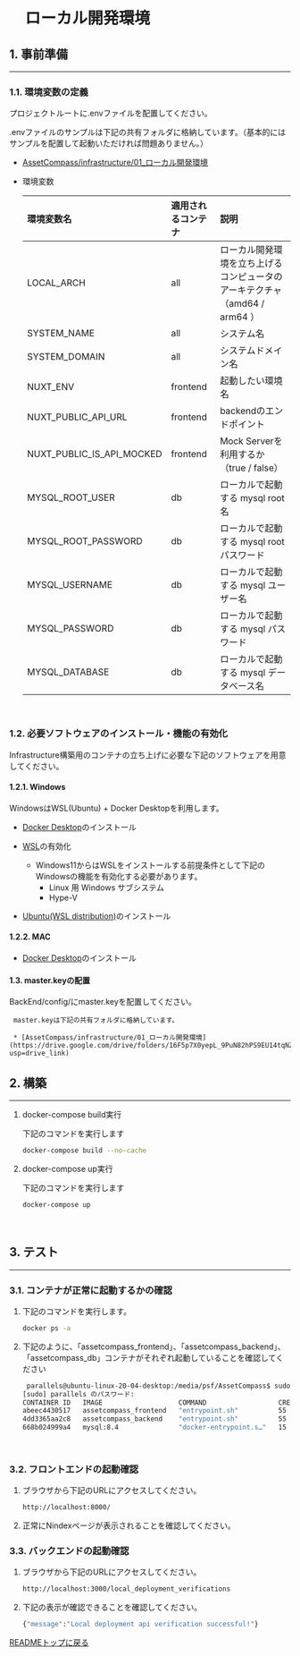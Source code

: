 # 　ローカル開発環境

## 1. 事前準備

---

### 1.1. 環境変数の定義
プロジェクトルートに.envファイルを配置してください。

.envファイルのサンプルは下記の共有フォルダに格納しています。（基本的にはサンプルを配置して起動いただければ問題ありません。）

* [AssetCompass/infrastructure/01_ローカル開発環境](https://drive.google.com/drive/folders/16F5p7X0yepL_9PuN82hPS9EU14tqNZIG?usp=drive_link)

* 環境変数

	| 環境変数名 								 | 適用されるコンテナ 	| 説明
	| :---       								| :--- 				 	 			| :---
	| LOCAL_ARCH 								| all									| ローカル開発環境を立ち上げるコンピュータのアーキテクチャ（amd64 / arm64 ）
	| SYSTEM_NAME								| all 								| システム名
	| SYSTEM_DOMAIN 						| all 								| システムドメイン名
	| NUXT_ENV									| frontend 						| 起動したい環境名
	| NUXT_PUBLIC_API_URL 			| frontend 						| backendのエンドポイント
	| NUXT_PUBLIC_IS_API_MOCKED | frontend 						| Mock Serverを利用するか（true / false）
	| MYSQL_ROOT_USER						| db									| ローカルで起動する mysql root名
	| MYSQL_ROOT_PASSWORD 			| db									| ローカルで起動する mysql rootパスワード
	| MYSQL_USERNAME					  | db									| ローカルで起動する mysql ユーザー名
	| MYSQL_PASSWORD					  | db									| ローカルで起動する mysql パスワード
	| MYSQL_DATABASE					  | db									| ローカルで起動する mysql データベース名

<br>

### 1.2. 必要ソフトウェアのインストール・機能の有効化
Infrastructure構築用のコンテナの立ち上げに必要な下記のソフトウェアを用意してください。

#### 1.2.1. Windows
WindowsはWSL(Ubuntu) + Docker Desktopを利用します。


* [Docker Desktop](https://www.bing.com/search?qs=HS&pq=Docker&sk=CSYN1&sc=13-6&pglt=2083&q=docker+desktop&cvid=02fa67f8ea97404aa3325ef6f3b5e920&gs_lcrp=EgRlZGdlKgcIABAAGPkHMgcIABAAGPkHMgYIARBFGDkyBggCEAAYQDIGCAMQRRg7MgYIBBAAGEAyBggFEAAYQDIGCAYQABhAMgYIBxBFGDwyBggIEEUYPNIBCDEyMzRqMGoxqAIIsAIB&FORM=ANNTA1&PC=U531)のインストール

* [WSL](https://learn.microsoft.com/ja-jp/windows/wsl/install)の有効化
  * Windows11からはWSLをインストールする前提条件として下記のWindowsの機能を有効化する必要があります。
    * Linux 用 Windows サブシステム
    * Hype-V

* [Ubuntu(WSL distribution)]()のインストール

#### 1.2.2. MAC

* [Docker Desktop](https://www.bing.com/search?qs=HS&pq=Docker&sk=CSYN1&sc=13-6&pglt=2083&q=docker+desktop&cvid=02fa67f8ea97404aa3325ef6f3b5e920&gs_lcrp=EgRlZGdlKgcIABAAGPkHMgcIABAAGPkHMgYIARBFGDkyBggCEAAYQDIGCAMQRRg7MgYIBBAAGEAyBggFEAAYQDIGCAYQABhAMgYIBxBFGDwyBggIEEUYPNIBCDEyMzRqMGoxqAIIsAIB&FORM=ANNTA1&PC=U531)のインストール


#### 1.3. master.keyの配置

   BackEnd/config/にmaster.keyを配置してください。

	 master.keyは下記の共有フォルダに格納しています。

	 * [AssetCompass/infrastructure/01_ローカル開発環境](https://drive.google.com/drive/folders/16F5p7X0yepL_9PuN82hPS9EU14tqNZIG?usp=drive_link)

   


## 2. 構築

---

1. docker-compose build実行

	下記のコマンドを実行します


	```bash
	docker-compose build --no-cache
	```

2. docker-compose up実行

	下記のコマンドを実行します

	```bash
	docker-compose up
	```

	<br>

## 3. テスト

---

### 3.1. コンテナが正常に起動するかの確認

1. 下記のコマンドを実行します。

	```bash
	docker ps -a  
	```

2. 下記のように、「assetcompass_frontend」、「assetcompass_backend」、「assetcompass_db」コンテナがそれぞれ起動していることを確認してください

	```bash
	 parallels@ubuntu-linux-20-04-desktop:/media/psf/AssetCompass$ sudo docker ps -a  
	[sudo] parallels のパスワード: 
	CONTAINER ID   IMAGE                   COMMAND                  CREATED          STATUS          PORTS                                                  NAMES
	abeec4430517   assetcompass_frontend   "entrypoint.sh"          55 minutes ago   Up 49 minutes   0.0.0.0:8000->8000/tcp, :::8000->8000/tcp              assetcompass_frontend_1
	4dd3365aa2c8   assetcompass_backend    "entrypoint.sh"          55 minutes ago   Up 45 minutes   0.0.0.0:3000->3000/tcp, :::3000->3000/tcp              assetcompass_backend_1
	668b024999a4   mysql:8.4               "docker-entrypoint.s…"   15 hours ago     Up 2 hours      0.0.0.0:3306->3306/tcp, :::3306->3306/tcp, 33060/tcp   assetcompass_db_1
	```

	<br>

### 3.2. フロントエンドの起動確認

1. ブラウザから下記のURLにアクセスしてください。
   
	```bash 
	http://localhost:8000/
	```

2. 正常にNindexページが表示されることを確認してください。


### 3.3. バックエンドの起動確認

1. ブラウザから下記のURLにアクセスしてください。
   
	```bash 
	http://localhost:3000/local_deployment_verifications
	```

2. 下記の表示が確認できることを確認してください。

	```bash 
	{"message":"Local deployment api verification successful!"}
	``` 

[READMEトップに戻る](../../../../../README.md)